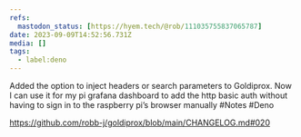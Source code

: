 ```yaml
---
refs:
  mastodon_status: [https://hyem.tech/@rob/111035755837065787]
date: 2023-09-09T14:52:56.731Z
media: []
tags:
  - label:deno
---
```


Added the option to inject headers or search parameters to Goldiprox. Now I can use it for my pi grafana dashboard to add the http basic auth without having to sign in to the raspberry pi’s browser manually #Notes #Deno

https://github.com/robb-j/goldiprox/blob/main/CHANGELOG.md#020
